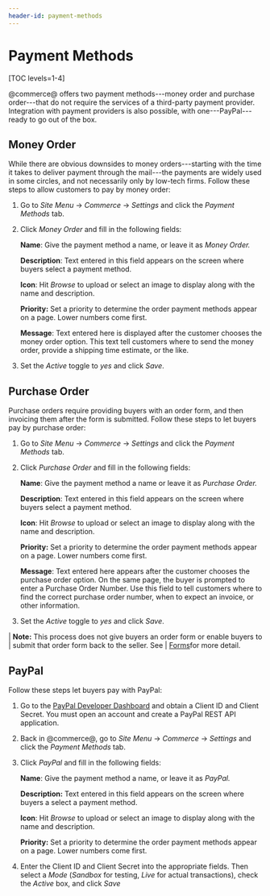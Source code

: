 ```yaml
---
header-id: payment-methods
---
```


# Payment Methods

[TOC levels=1-4]

@commerce@ offers two payment methods---money order and purchase order---that do
not require the services of a third-party payment provider. Integration with
payment providers is also possible, with one---PayPal---ready to go out of the
box.

## Money Order

While there are obvious downsides to money orders---starting with the time it
takes to deliver payment through the mail---the payments are widely used in some
circles, and not necessarily only by low-tech firms. Follow these steps to allow
customers to pay by money order:

1.  Go to *Site Menu* &rarr; *Commerce* &rarr; *Settings* and click the
    *Payment Methods* tab.

2.  Click *Money Order* and fill in the following fields:

    **Name**: Give the payment method a name, or leave it as *Money Order.*

    **Description**: Text entered in this field appears on the screen where
    buyers select a payment method.

    **Icon**: Hit *Browse* to upload or select an image to display along with
    the name and description.

    **Priority:** Set a priority to determine the order payment methods appear
    on a page. Lower numbers come first.

    **Message**: Text entered here is displayed after the customer chooses the
    money order option. This text tell customers where to send the money order,
    provide a shipping time estimate, or the like.

3.  Set the *Active* toggle to *yes* and click *Save*.

## Purchase Order

Purchase orders require providing buyers with an order form, and then invoicing
them after the form is submitted. Follow these steps to let buyers pay by
purchase order:

1.  Go to *Site Menu* &rarr; *Commerce* &rarr; *Settings* and click the
    *Payment Methods* tab.

2.  Click *Purchase Order* and fill in the following fields:

    **Name**: Give the payment method a name or leave it as *Purchase Order.*

    **Description**: Text entered in this field appears on the screen where
    buyers select a payment method.

    **Icon**: Hit *Browse* to upload or select an image to display along with
    the name and description.

    **Priority:** Set a priority to determine the order payment methods appear
    on a page. Lower numbers come first.

    **Message**: Text entered here appears after the customer chooses the
    purchase order option. On the same page, the buyer is prompted to enter
    a Purchase Order Number. Use this field to tell customers where to find the
    correct purchase order number, when to expect an invoice, or other
    information.

3.  Set the *Active* toggle to *yes* and click *Save*.


| **Note:** This process does not give buyers an order form or enable buyers to
| submit that order form back to the seller. See
| [Forms](/discover/portal/-/knowledge_base/7-1/forms)for more detail.

## PayPal

Follow these steps let buyers pay with PayPal:

1.  Go to the 
    [PayPal Developer
    Dashboard](https://developer.paypal.com/developer/applications/create) and
    obtain a Client ID and Client Secret. You must open an account and create
    a PayPal REST API application.

2.  Back in @commerce@, go to *Site Menu* &rarr; *Commerce* &rarr; *Settings*
    and click the *Payment Methods* tab.

3.  Click *PayPal* and fill in the following fields:

    **Name**: Give the payment method a name, or leave it as *PayPal.*

    **Description:** Text entered in this field appears on the screen where
    buyers a select a payment method.

    **Icon**: Hit *Browse* to upload or select an image to display along with
    the name and description.

    **Priority:** Set a priority to determine the order payment methods appear
    on a page. Lower numbers come first.

4.  Enter the Client ID and Client Secret into the appropriate fields. Then
    select a *Mode* (*Sandbox* for testing, *Live* for actual transactions),
    check the *Active* box, and click *Save*
